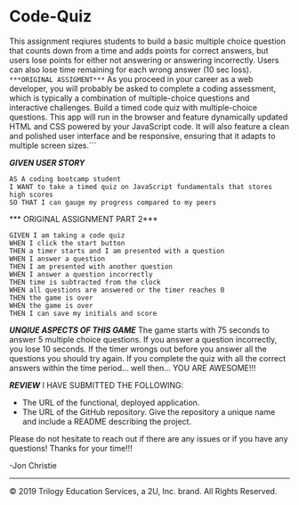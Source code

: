 # Code-Quiz
This assignment reqiures students to build a basic multiple choice question that counts down from a time
and adds points for correct answers, but users lose points for either not answering or answering incorrectly. Users can also lose time remaining for each wrong answer (10 sec loss).
``
***ORIGINAL ASSIGMENT***
``
As you proceed in your career as a web developer, you will probably be asked to complete a coding assessment, which is typically a combination of multiple-choice questions and interactive challenges. Build a timed code quiz with multiple-choice questions. This app will run in the browser and feature dynamically updated HTML and CSS powered by your JavaScript code. It will also feature a clean and polished user interface and be responsive, ensuring that it adapts to multiple screen sizes.```

***GIVEN USER STORY***
```
AS A coding bootcamp student
I WANT to take a timed quiz on JavaScript fundamentals that stores high scores
SO THAT I can gauge my progress compared to my peers
```

*** ORIGINAL ASSIGNMENT PART 2***
```
GIVEN I am taking a code quiz
WHEN I click the start button
THEN a timer starts and I am presented with a question
WHEN I answer a question
THEN I am presented with another question
WHEN I answer a question incorrectly
THEN time is subtracted from the clock
WHEN all questions are answered or the timer reaches 0
THEN the game is over
WHEN the game is over
THEN I can save my initials and score
```

***UNQIUE ASPECTS OF THIS GAME***
The game starts with 75 seconds to answer 5 multiple choice questions. If you answer a question incorrectly, you lose 10 seconds. If the timer wrongs out before you answer all the questions you should try again. If you complete the quiz with all the correct answers within the time period... well then... YOU ARE AWESOME!!!

***REVIEW***
I HAVE SUBMITTED THE FOLLOWING:
* The URL of the functional, deployed application.
* The URL of the GitHub repository. Give the repository a unique name and include a README describing the project.

Please do not hesitate to reach out if there are any issues or if you have any questions! Thanks for your time!!!

-Jon Christie
- - -
© 2019 Trilogy Education Services, a 2U, Inc. brand. All Rights Reserved.
 

